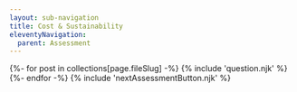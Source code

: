 ```yaml
---
layout: sub-navigation
title: Cost & Sustainability
eleventyNavigation:
  parent: Assessment
---
```


<form name="{{page.fileSlug}}">
  {%- for post in collections[page.fileSlug] -%}
    {% include 'question.njk' %}
  {%- endfor -%}
  {% include 'nextAssessmentButton.njk' %}
</form>
